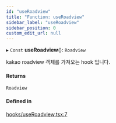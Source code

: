 ```yaml
---
id: "useRoadview"
title: "Function: useRoadview"
sidebar_label: "useRoadview"
sidebar_position: 0
custom_edit_url: null
---
```


▸ `Const` **useRoadview**(): `Roadview`

kakao roadview 객체를 가져오는 hook 입니다.

#### Returns

`Roadview`

#### Defined in

[hooks/useRoadview.tsx:7](https://github.com/JaeSeoKim/react-kakao-maps/blob/2388133/src/hooks/useRoadview.tsx#L7)
